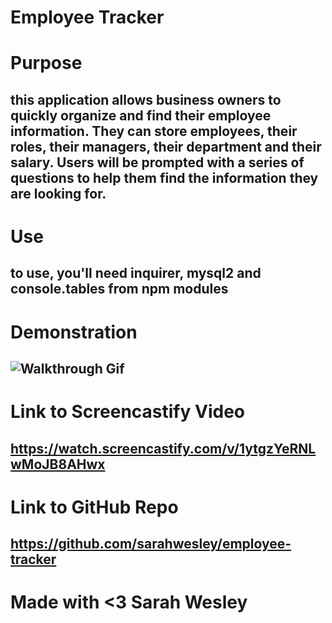 # Employee Tracker

# Purpose
## this application allows business owners to quickly organize and find their employee information. They can store employees, their roles, their managers, their department and their salary. Users will be prompted with a series of questions to help them find the information they are looking for.

# Use
## to use, you'll need inquirer, mysql2 and console.tables from npm modules

# Demonstration
## ![Walkthrough Gif](https://github.com/sarahwesley/employee-tracker/blob/main/assets/employeetracker.gif)

# Link to Screencastify Video
## https://watch.screencastify.com/v/1ytgzYeRNLwMoJB8AHwx 

# Link to GitHub Repo
## https://github.com/sarahwesley/employee-tracker

# Made with <3 Sarah Wesley